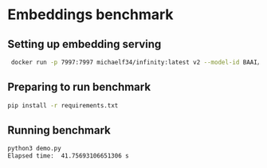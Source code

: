 # Embeddings benchmark

## Setting up embedding serving
```bash
 docker run -p 7997:7997 michaelf34/infinity:latest v2 --model-id BAAI/bge-small-en-v1.5
```

## Preparing to run benchmark

```bash
pip install -r requirements.txt
```

## Running benchmark

```bash
python3 demo.py
Elapsed time:  41.75693106651306 s
```
